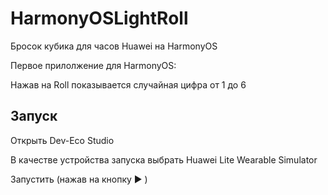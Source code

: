 # HarmonyOSLightRoll
Бросок кубика для часов Huawei на HarmonyOS

Первое прилолжение для HarmonyOS:

Нажав на Roll показывается случайная цифра от 1 до 6

## Запуск
Открыть Dev-Eco Studio

В качестве устройства запуска выбрать Huawei Lite Wearable Simulator

Запустить (нажав на кнопку ▶️ )
